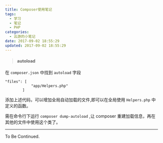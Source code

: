 ```yaml
---
title: Composer使用笔记
tags:
  - 学习
  - 笔记
  - PHP
categories:
  - 云游的小笔记
date: 2017-09-02 18:55:29
updated: 2017-09-02 18:55:29
---
```


<!-- more -->

> #### autoload

在 `composer.json` 中找到 `autoload` 字段

    "files": [
                "app/Helpers.php"
            ]

添加上述代码，可以增加全局自动加载的文件,即可以在全局使用 `Helpers.php` 中定义的函数。

需在命令行下运行 `composer dump-autoload` ,让 composer 重建加载信息，再在其他的文件中使用这个类了。

---

To Be Continued.
